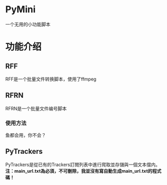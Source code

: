 # PyMini
一个无用的小功能脚本

# 功能介绍

## RFF
RFF是一个批量文件转换脚本，使用了ffmpeg

## RFRN
RFRN是一个批量文件编号脚本

### 使用方法
鱼都会用，你不会？

## PyTrackers
PyTrackers是從已有的Trackers訂閲列表中進行爬取並存儲與一個文本儅内。
**注：main_url.txt為必須，不可刪除，我並沒有寫自動生成main_url.txt的程式碼！**
